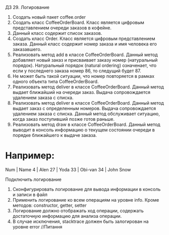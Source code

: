 ДЗ 29. Логирование

1. Создать новый пакет coffee.order
2. Создать класс CoffeeOrderBoard. Класс является цифровым представлением очереди заказов в кофейне.
3. Данный класс содержит список заказов.
4. Создать класс Order. Класс является цифровым представлением заказа. Данный класс содержит номер 
заказа и имя человека его заказавшего.
5. Реализовать метод add в классе CoffeeOrderBoard. Данный метод добавляет новый заказ и присваивает
заказу номер (натуральный порядок). Натуральный порядок (natural ordering) означенает, что если у 
последнего заказа номер 86, то следущий будет 87.
6. Не может быть такой ситуации, что номер повторяется в рамках одного объекта типа CoffeeOrderBoard.
7. Реализовать метод deliver в классе CoffeeOrderBoard. Данный метод выдает ближайший на очереди 
заказ. Выдача сопровождается удалением заказа с списка.
8. Реализовать метод deliver в классе CoffeeOrderBoard. Данный метод выдает заказ с определенным 
номеров. Выдача сопровождается удалением заказа с списка. Данный метод обслуживает ситуацию, когда 
заказ поступивший позже готов раньше. 
9. Реализовать метод draw в классе CoffeeOrderBoard. Данный метод выводит в консоль информацию о 
текущем состоянии очереди в порядке ближайшего к выдаче заказа.

Например:
=============
Num   |  Name
4     |  Alen
27    |  Yoda
33    |  Obi-van
34    |  John Snow

Подключить логирование

1. Сконфигурировать логирование для вывода информации в консоль и записи в файл
2. Применить логирование ко всем операциям на уровне info. Кроме методов: constructor, getter, setter
3. Логирование должно отображать ход операции, содержать достаточную информацию для анализа операции.
4. В случае исключения, stacktrace должен быть залогирован на уровне error //Питання